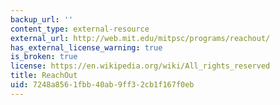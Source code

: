 ```yaml
---
backup_url: ''
content_type: external-resource
external_url: http://web.mit.edu/mitpsc/programs/reachout/
has_external_license_warning: true
is_broken: true
license: https://en.wikipedia.org/wiki/All_rights_reserved
title: ReachOut
uid: 7248a856-1fbb-40ab-9ff3-2cb1f167f0eb
---
```

